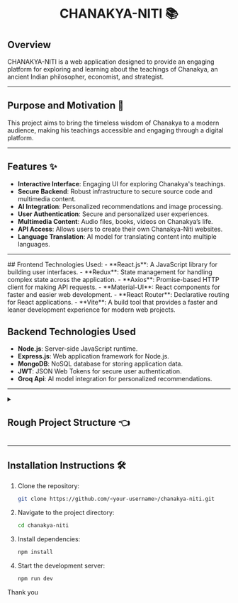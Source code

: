 <h1 align="center">CHANAKYA-NITI 📚</h1>

## Overview

CHANAKYA-NITI is a web application designed to provide an engaging platform for exploring and learning about the teachings of Chanakya, an ancient Indian philosopher, economist, and strategist.

<hr>

## Purpose and Motivation 🎯

This project aims to bring the timeless wisdom of Chanakya to a modern audience, making his teachings accessible and engaging through a digital platform.

<hr>

## Features ✨

- **Interactive Interface**: Engaging UI for exploring Chanakya's teachings.
- **Secure Backend**: Robust infrastructure to secure source code and multimedia content.
- **AI Integration**: Personalized recommendations and image processing.
- **User Authentication**: Secure and personalized user experiences.
- **Multimedia Content**: Audio files, books, videos on Chanakya’s life.
- **API Access**: Allows users to create their own Chanakya-Niti websites.
- **Language Translation**: AI model for translating content into multiple languages.

<hr>
## Frontend Technologies Used:
- **React.js**: A JavaScript library for building user interfaces.
- **Redux**: State management for handling complex state across the application.
- **Axios**: Promise-based HTTP client for making API requests.
- **Material-UI**: React components for faster and easier web development.
- **React Router**: Declarative routing for React applications.
- **Vite**: A build tool that provides a faster and leaner development experience for modern web projects.

## Backend Technologies Used 
  - **Node.js**: Server-side JavaScript runtime.
  - **Express.js**: Web application framework for Node.js.
  - **MongoDB**: NoSQL database for storing application data.
  - **JWT**: JSON Web Tokens for secure user authentication.
  - **Groq Api**: AI model integration for personalized recommendations.

<hr>

 <details>
   <summary><h2>Rough Project Structure 👈</h2></summary>
Frontend:
D:.
│   App.css
│   App.jsx
│   index.css
│   main.jsx
│
├───components
│   ├───Home
│   │       VideoButton.jsx
│   │
│   ├───Quotes
│   │       QuoteSection.css
│   │       QuotesSection.jsx
│   │
│   └───shared
│           Card.jsx
│           Footer.jsx
│           Navbar.css
│           Navbar.jsx
│           Visitors.jsx
│
├───context
│       Context.jsx
│
├───css
│       Auth.css
│       ChanakyaNews.css
│       ChanakyaQuiz.css
│       Contributor.css
│       Footer.css
│
├───database
│       quotes.json
│
├───functions
│       RequestEpisode.module.js
│
└───pages
    │   About.jsx
    │   Home.jsx
    │
    ├───auth
    │       ForgotPassword.jsx
    │       Login.jsx
    │       ResetPassword.jsx
    │       SignUp.jsx
    │
    └───resources
            ChanakyaAudio.jsx
            ChanakyaBook.jsx
            ChanakyaGpt.jsx
            ChanakyaNews.jsx
            ChanakyaQuiz.jsx
            ChanakyaVideo.jsx
Backend:
├── Backend
│   ├── Express + Node + MongoDB
│   │   ├── User Authentication
│   │   │   └── JWT
│   │   │       └── Sign In/Sign Up
│   │   │           └── Database from MongoDB URL
│   │   ├── Database Integration
│   │   │   ├── MongoDB API
│   │   │   │   ├── Quotes resources
│   │   │   │   ├── Books resources
│   │   │   │   ├── Videos resources
│   │   │   │   ├── Audio resources
│   │   │   │   └── Contributors' records
│   │   │   └── GitHub API
│   │   └── API Access for logged-in users only
│   │       └── API hits capped at 1000
│   └── AI Integration
│   |   ├── Text-to-Speech Converter
│   |   │   └── For books resources
│   |   └── Language Translator
│   |       ├── For books
│   |       └── For audios
|   ├── Testing
|   └── Documentation
└── Database
    ├── Audio database
    ├── Videos database
    ├── Books database
    └── Quotes database
</details>

<hr>

## Installation Instructions 🛠️

1. Clone the repository:
   ```sh
   git clone https://github.com/<your-username>/chanakya-niti.git
   ```
2. Navigate to the project directory:
   ```sh
   cd chanakya-niti
   ```
3. Install dependencies:
   ```sh
   npm install
   ```
4. Start the development server:
   ```sh
   npm run dev
   ```

Thank you

